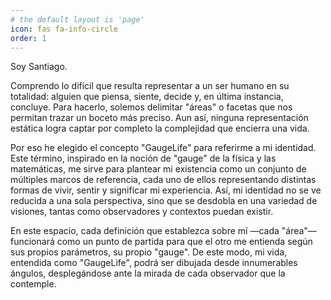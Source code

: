 ```yaml
---
# the default layout is 'page'
icon: fas fa-info-circle
order: 1
---
```


Soy Santiago.

Comprendo lo difícil que resulta representar a un ser humano en su totalidad: alguien que piensa, siente, decide y, en última instancia, concluye. Para hacerlo, solemos delimitar "áreas" o facetas que nos permitan trazar un boceto más preciso. Aun así, ninguna representación estática logra captar por completo la complejidad que encierra una vida.

Por eso he elegido el concepto "GaugeLife" para referirme a mi identidad. Este término, inspirado en la noción de "gauge" de la física y las matemáticas, me sirve para plantear mi existencia como un conjunto de múltiples marcos de referencia, cada uno de ellos representando distintas formas de vivir, sentir y significar mi experiencia. Así, mi identidad no se ve reducida a una sola perspectiva, sino que se desdobla en una variedad de visiones, tantas como observadores y contextos puedan existir.

En este espacio, cada definición que establezca sobre mí —cada "área"— funcionará como un punto de partida para que el otro me entienda según sus propios parámetros, su propio "gauge". De este modo, mi vida, entendida como "GaugeLife", podrá ser dibujada desde innumerables ángulos, desplegándose ante la mirada de cada observador que la contemple.
